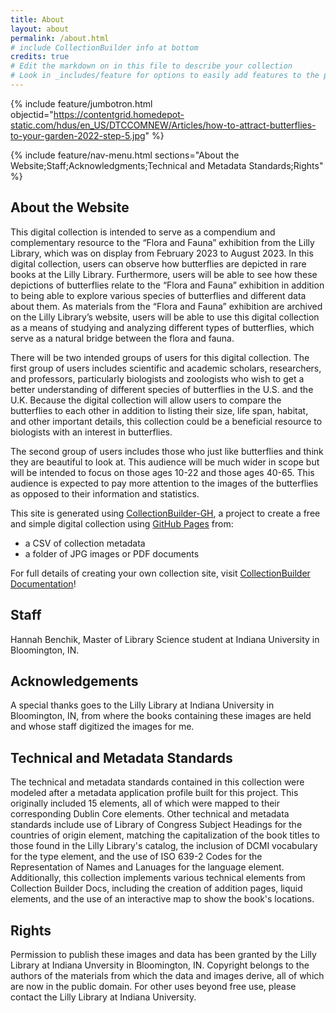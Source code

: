 ```yaml
---
title: About
layout: about
permalink: /about.html
# include CollectionBuilder info at bottom
credits: true
# Edit the markdown on in this file to describe your collection
# Look in _includes/feature for options to easily add features to the page
---
```


{% include feature/jumbotron.html objectid="https://contentgrid.homedepot-static.com/hdus/en_US/DTCCOMNEW/Articles/how-to-attract-butterflies-to-your-garden-2022-step-5.jpg" %}

{% include feature/nav-menu.html sections="About the Website;Staff;Acknowledgments;Technical and Metadata Standards;Rights" %}

## About the Website

This digital collection is intended to serve as a compendium and complementary resource to the “Flora and Fauna” exhibition from the Lilly Library, which was on display from February 2023 to August 2023. In this digital collection, users can observe how butterflies are depicted in rare books at the Lilly Library. Furthermore, users will be able to see how these depictions of butterflies relate to the “Flora and Fauna” exhibition in addition to being able to explore various species of butterflies and different data about them. As materials from the “Flora and Fauna” exhibition are archived on the Lilly Library’s website, users will be able to use this digital collection as a means of studying and analyzing different types of butterflies, which serve as a natural bridge between the flora and fauna.

There will be two intended groups of users for this digital collection. The first group of users includes scientific and academic scholars, researchers, and professors, particularly biologists and zoologists who wish to get a better understanding of different species of butterflies in the U.S. and the U.K. Because the digital collection will allow users to compare the butterflies to each other in addition to listing their size, life span, habitat, and other important details, this collection could be a beneficial resource to biologists with an interest in butterflies. 

The second group of users includes those who just like butterflies and think they are beautiful to look at. This audience will be much wider in scope but will be intended to focus on those ages 10-22 and those ages 40-65. This audience is expected to pay more attention to the images of the butterflies as opposed to their information and statistics.

This site is generated using [CollectionBuilder-GH](https://collectionbuilding.github.io/gh/), a project to create a free and simple digital collection using [GitHub Pages](https://pages.github.com/) from: 

- a CSV of collection metadata
- a folder of JPG images or PDF documents


For full details of creating your own collection site, visit [CollectionBuilder Documentation](https://collectionbuilder.github.io/cb-docs/)!

## Staff

Hannah Benchik, Master of Library Science student at Indiana University in Bloomington, IN.

## Acknowledgements

A special thanks goes to the Lilly Library at Indiana University in Bloomington, IN, from where the books containing these images are held and whose staff digitized the images for me.

## Technical and Metadata Standards

The technical and metadata standards contained in this collection were modeled after a metadata application profile built for this project. This originally included 15 elements, all of which were mapped to their corresponding Dublin Core elements. Other technical and metadata standards include use of Library of Congress Subject Headings for the countries of origin element, matching the capitalization of the book titles to those found in the Lilly Library's catalog, the inclusion of DCMI vocabulary for the type element, and the use of ISO 639-2 Codes for the Representation of Names and Lanuages for the language element. Additionally, this collection implements various technical elements from Collection Builder Docs, including the creation of addition pages, liquid elements, and the use of an interactive map to show the book's locations.

## Rights

Permission to publish these images and data has been granted by the Lilly Library at Indiana Unversity in Bloomington, IN. Copyright belongs to the authors of the materials from which the data and images derive, all of which are now in the public domain. For other uses beyond free use, please contact the Lilly Library at Indiana University.

